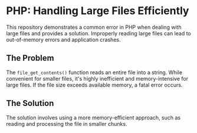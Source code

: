# PHP: Handling Large Files Efficiently

This repository demonstrates a common error in PHP when dealing with large files and provides a solution.  Improperly reading large files can lead to out-of-memory errors and application crashes.

## The Problem

The `file_get_contents()` function reads an entire file into a string.  While convenient for smaller files, it's highly inefficient and memory-intensive for large files.  If the file size exceeds available memory, a fatal error occurs.

## The Solution

The solution involves using a more memory-efficient approach, such as reading and processing the file in smaller chunks.